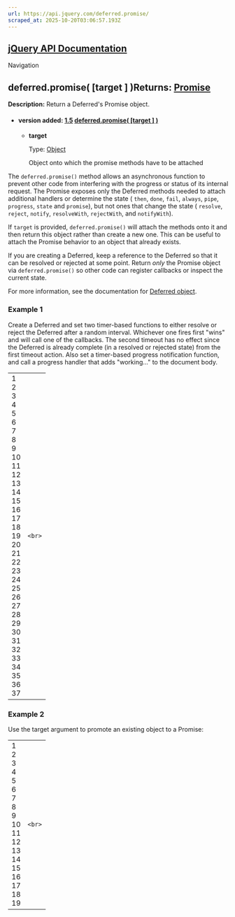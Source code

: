 ```yaml
---
url: https://api.jquery.com/deferred.promise/
scraped_at: 2025-10-20T03:06:57.193Z
---
```


## [jQuery API Documentation](https://jquery.com/ "jQuery API Documentation")

Navigation

## deferred.promise( \[target \] )Returns: [Promise](http://api.jquery.com/Types/\#Promise)

**Description:** Return a Deferred's Promise object.

- #### version added: [1.5](https://api.jquery.com/category/version/1.5/) [deferred.promise( \[target \] )](https://api.jquery.com/deferred.promise/\#deferred-promise-target)

  - **target**

    Type: [Object](http://api.jquery.com/Types/#Object)

    Object onto which the promise methods have to be attached

The `deferred.promise()` method allows an asynchronous function to prevent other code from interfering with the progress or status of its internal request. The Promise exposes only the Deferred methods needed to attach additional handlers or determine the state ( `then`, `done`, `fail`, `always`, `pipe`, `progress`, `state` and `promise`), but not ones that change the state ( `resolve`, `reject`, `notify`, `resolveWith`, `rejectWith`, and `notifyWith`).

If `target` is provided, `deferred.promise()` will attach the methods onto it and then return this object rather than create a new one. This can be useful to attach the Promise behavior to an object that already exists.

If you are creating a Deferred, keep a reference to the Deferred so that it can be resolved or rejected at some point. Return _only_ the Promise object via `deferred.promise()` so other code can register callbacks or inspect the current state.

For more information, see the documentation for [Deferred object](https://api.jquery.com/category/deferred-object/).

### Example 1

Create a Deferred and set two timer-based functions to either resolve or reject the Deferred after a random interval. Whichever one fires first "wins" and will call one of the callbacks. The second timeout has no effect since the Deferred is already complete (in a resolved or rejected state) from the first timeout action. Also set a timer-based progress notification function, and call a progress handler that adds "working..." to the document body.

|     |     |
| --- | --- |
| 1<br>2<br>3<br>4<br>5<br>6<br>7<br>8<br>9<br>10<br>11<br>12<br>13<br>14<br>15<br>16<br>17<br>18<br>19<br>20<br>21<br>22<br>23<br>24<br>25<br>26<br>27<br>28<br>29<br>30<br>31<br>32<br>33<br>34<br>35<br>36<br>37 | ```<br>``` |

### Example 2

Use the target argument to promote an existing object to a Promise:

|     |     |
| --- | --- |
| 1<br>2<br>3<br>4<br>5<br>6<br>7<br>8<br>9<br>10<br>11<br>12<br>13<br>14<br>15<br>16<br>17<br>18<br>19 | ```<br>``` |